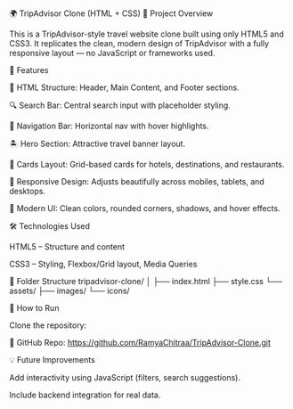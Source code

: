 🌍 TripAdvisor Clone (HTML + CSS)
🧭 Project Overview

This is a TripAdvisor-style travel website clone built using only HTML5 and CSS3.
It replicates the clean, modern design of TripAdvisor with a fully responsive layout — no JavaScript or frameworks used.

🧩 Features

🧱 HTML Structure: Header, Main Content, and Footer sections.

🔍 Search Bar: Central search input with placeholder styling.

🧭 Navigation Bar: Horizontal nav with hover highlights.

🏝️ Hero Section: Attractive travel banner layout.

🏨 Cards Layout: Grid-based cards for hotels, destinations, and restaurants.

📱 Responsive Design: Adjusts beautifully across mobiles, tablets, and desktops.

🎨 Modern UI: Clean colors, rounded corners, shadows, and hover effects.

🛠️ Technologies Used

HTML5 – Structure and content

CSS3 – Styling, Flexbox/Grid layout, Media Queries

📂 Folder Structure
tripadvisor-clone/
│
├── index.html
├── style.css
└── assets/
    ├── images/
    └── icons/

🚀 How to Run

Clone the repository:

🔗 GitHub Repo: https://github.com/RamyaChitraa/TripAdvisor-Clone.git

💡 Future Improvements

Add interactivity using JavaScript (filters, search suggestions).

Include backend integration for real data.
